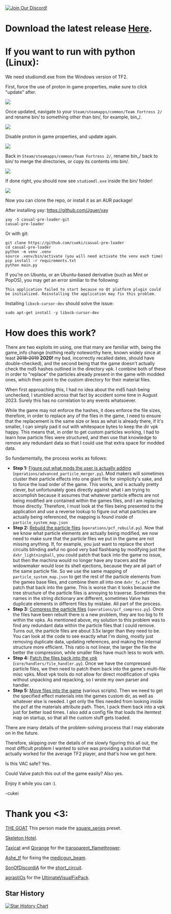 [![Join Our Discord!](https://img.shields.io/badge/Discord-Join%20Us-7289DA.svg?style=for-the-badge&logo=discord&logoColor=white)](https://discord.com/invite/2SZbfXzKYQ)

# Download the latest release [Here](https://github.com/cueki/casual-particle-pre-loader/releases/).
# If you want to run with python (Linux):

We need studiomdl.exe from the Windows version of TF2.

First, force the use of proton in game properties, make sure to click "update" after.

![](images/proton.png)

Once updated, navigate to your `Steam/steamapps/common/Team Fortress 2/` and rename bin/ to something other than bin/, for example, bin_/.

![](images/bin.png)

Disable proton in game properties, and update again.

![](images/disable_proton.png)

Back in `Steam/steamapps/common/Team Fortress 2/`, rename bin_/ back to bin/ to merge the directories, or copy its contents into bin/.

![](images/bin_merge.png)

If done right, you should now see `studiomdl.exe` inside the bin/ folder!

![](images/studiomdl.png)

Now you can clone the repo, or install it as an AUR package!

After installing yay: https://github.com/Jguer/yay 

```
yay -S casual-pre-loader-git
casual-pre-loader
```
Or with git:
```
git clone https://github.com/cueki/casual-pre-loader
cd casual-pre-loader
python -m venv .venv
source .venv/bin/activate (you will need activate the venv each time)
pip install -r requirements.txt
python main.py
```

If you're on Ubuntu, or an Ubuntu-based derivative (such as Mint or PopOS), you may get an error similiar to the following:
```
This application failed to start because no Qt platform plugin could be initialized. Reinstalling the application may fix this problem.
```
Installing `libxcb-cursor-dev` should solve the issue:
```
sudo apt-get install -y libxcb-cursor-dev
```

# How does this work?

There are two exploits im using, one that many are familiar with, being the game_info change (nothing really noteworthy here, known widely since at least ~~2018-2019~~ **2020!** my bad, incorrectly recalled dates, should have double-checked), and the second being that the game doesn't actually check the md5 hashes outlined in the directory vpk.
I combine both of these in order to "replace" the particles already present in the game with modded ones, which then point to the custom directory for their material files.

When first approaching this, I had no idea about the md5 hash being unchecked, I stumbled across that fact by accident some time in August 2023. Surely this has no correlation to any events whatsoever.

While the game may not enforce the hashes, it does enforce the file sizes, therefore, in order to replace any of the files in the game, I need to ensure that the replacement is the same size or less as what is already there, if it's smaller, I can simply pad it out with whitespace bytes to keep the dir vpk happy.
This means that, in order to get custom particles working, I had to learn how particle files were structured, and then use that knowledge to remove any redundant data so that I could use that extra space for modded data.

So fundamentally, the process works as follows:
- **Step 1:** <ins>Figure out what mods the user is actually adding</ins> (`operations/advanced_particle_merger.py`). Mod makers will sometimes cluster their particle effects into one giant file for simplicity's sake, and to force the load order of the game. This works, and is actually pretty clever, but unfortunately goes directly against what I am trying to accomplish because it assumes that whatever particle effects are not being modified are contained within the games files, and I am replacing those directly. Therefore, I must look at the files being presented to the application and use a reverse lookup to figure out what particles are actually being referenced, the mapping is found inside of `particle_system_map.json` 
- **Step 2:** <ins>Rebuild the particle files</ins> (`operations/pcf_rebuild.py`). Now that we know what particle elements are actually being modified, we now need to make sure that the particle files we put in the game are not missing anything. If, for example, you just want to replace the short circuits blinding awful no good very bad flashbang by modifying just the `dxhr_lightningball`, you could patch that back into the game no issue, but then the machina would no longer have any tracers and the widowmaker would lose its shell ejections, because they are all part of the same particle file. So we use the same mapping of `particle_system_map.json` to get the rest of the particle elements from the games base files, and combine them all into one `dxhr_fx.pcf` then patch that back into the game. This is worse than it looks because the tree structure of the particle files is annoying to traverse. Sometimes the names in the string dictionary are different, sometimes Valve has duplicate elements in different files by mistake. All part of the process.
- **Step 3:** <ins>Compress the particle files</ins> (`operations/pcf_compress.py`). Once the files have been rebuilt there is a new problem, they are too big to fit within the vpks. As mentioned above, my solution to this problem was to find any redundant data within the particle files that I could remove. Turns out, the particle files are about 3.5x larger than they need to be. You can look at the code to see exactly what I'm doing, mostly just removing duplicate data, updating references, and making the internal structure more efficient. This ratio is not linear, the larger the file the better the compression, while smaller files have much less to work with.
- **Step 4:** <ins>Patch the files back into the vpk</ins> (`core/handlers/file_handler.py`). Once we have the compressed particle files, we then need to patch them back into the game's multi-file misc vpks. Most vpk tools do not allow for direct modification of vpks without unpacking and repacking, so I wrote my own parser and handler.
- **Step 5:** <ins>Move files into the game</ins> (various scripts). Then we need to get the specified effect materials into the games custom dir, as well as whatever else is needed. I get only the files needed from looking inside the pcf at the materials attribute path. Then, I pack them back into a vpk just for better load times. I also add a config file that loads the itemtest map on startup, so that all the custom stuff gets loaded.

There are many details of the problem-solving process that I may elaborate on in the future. 

Therefore, skipping over the details of me slowly figuring this all out, the most difficult problem I wanted to solve was providing a solution that actually worked for the average TF2 player, and that's how we got here.

Is this VAC safe? Yes. 

Could Valve patch this out of the game easily? Also yes. 

Enjoy it while you can :).

-cukei
# Thank you <3:

[THE GOAT](https://gamebanana.com/members/2133251) This person made the [square_series](https://gamebanana.com/mods/435309) preset.

[Skeleton Hotel](https://gamebanana.com/members/1414545).

[Taxicat](https://gamebanana.com/members/1333549) and [Qorange](https://gamebanana.com/members/2060075) for the [transparent_flamethrower](https://gamebanana.com/mods/348622).

[Ashe_tf](https://gamebanana.com/members/1932153) for fixing the [medicgun_beam](https://gamebanana.com/mods/437447).

[SonOfDiscordiA](https://gamebanana.com/members/2670597) for the [short_circuit](https://gamebanana.com/mods/446897).

[agrastiOs](https://github.com/agrastiOs) for the [UltimateVisualFixPack](https://github.com/agrastiOs/Ultimate-TF2-Visual-Fix-Pack).

## Star History

<a href="https://www.star-history.com/#cueki/casual-pre-loader&Date">
 <picture>
   <source media="(prefers-color-scheme: dark)" srcset="https://api.star-history.com/svg?repos=cueki/casual-pre-loader&type=Date&theme=dark" />
   <source media="(prefers-color-scheme: light)" srcset="https://api.star-history.com/svg?repos=cueki/casual-pre-loader&type=Date" />
   <img alt="Star History Chart" src="https://api.star-history.com/svg?repos=cueki/casual-pre-loader&type=Date" />
 </picture>
</a>


